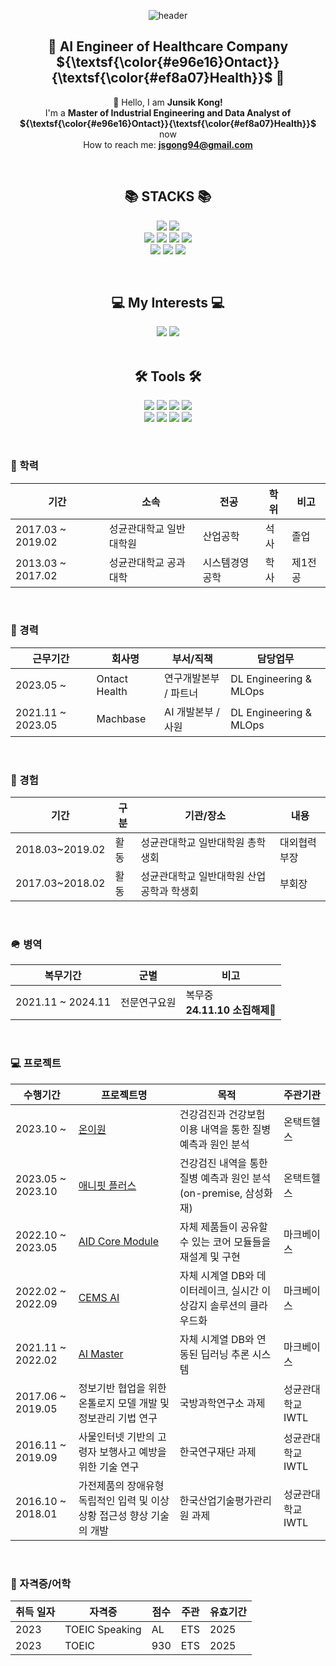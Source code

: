 <div align="center">

![header](https://capsule-render.vercel.app/api?type=waving&color=timeGradient&text=Welcome%20to%20Junsik's%20GitHub%20👋&animation=twinkling&fontSize=40&fontAlignY=40&fontAlign=50&height=250)


## 💁 AI Engineer of Healthcare Company ${\textsf{\color{#e96e16}Ontact}}{\textsf{\color{#ef8a07}Health}}$ 💁
👋 Hello, I am **Junsik Kong!**<br> 
 I'm a **Master of Industrial Engineering and Data Analyst of ${\textsf{\color{#e96e16}Ontact}}{\textsf{\color{#ef8a07}Health}}$** now <br>
 How to reach me: **jsgong94@gmail.com**<br> 
</div>

<br>
<div align=center><h2>📚 STACKS 📚</h2></div>
<div align=center>
<p>
  <img src="https://img.shields.io/badge/python-4584b6?style=for-the-badge&logo=python&logoColor=white"> 
  <img src="https://img.shields.io/badge/go-00ADD8?style=for-the-badge&logo=go&logoColor=white">
  <br/>
  <img src="https://img.shields.io/badge/kubernetes-326CE5?style=for-the-badge&logo=kubernetes&logoColor=white"> 
  <img src="https://img.shields.io/badge/docker-0db7ed?style=for-the-badge&logo=docker&logoColor=white"> 
  <img src="https://img.shields.io/badge/aws-FF9900?style=for-the-badge&logo=amazonaws&logoColor=white"> 
  <img src="https://img.shields.io/badge/gitlab%20CI-181717?style=for-the-badge&logo=gitlab&logoColor=white">
  <br/>
  <img src="https://img.shields.io/badge/triton inference server-76B900?style=for-the-badge&logo=nvidia&logoColor=white"> 
  <img src="https://img.shields.io/badge/mysql-4479A1?style=for-the-badge&logo=mysql&logoColor=white"> 
  <img src="https://img.shields.io/badge/redis-DD0031?style=for-the-badge&logo=redis&logoColor=white"> 

 <p>
</div>	
<br>

<div align=center><h2>💻 My Interests 💻 </h2></div>	

<div align=center>  
  <img src="https://img.shields.io/badge/ai engineering-FF6F00?style=for-the-badge"> 
  <img src="https://img.shields.io/badge/MLOps-d9ead3?style=for-the-badge"> 
</div>	
<br>

<div align=center><h2>🛠 Tools 🛠</h2></div>
<div align=center>
<p>
  <img src="https://img.shields.io/badge/Ubuntu-E95420?style=for-the-badge&logo=Ubuntu&logoColor=white">
  <img src="https://img.shields.io/badge/cent os-002260?style=for-the-badge&logo=centos&logoColor=white">
  <img src="https://img.shields.io/badge/Alpine_Linux-0D597F?style=for-the-badge&logo=alpinelinux&logoColor=white">
  <img src="https://img.shields.io/badge/Windows-0078D6?style=for-the-badge&logo=Windows&logoColor=white">
  <br/>  
  <img src="https://img.shields.io/badge/Visual%20Studio%20Code-0078d7?style=for-the-badge&logo=visualstudiocode&logoColor=white"/>
  <img src="https://img.shields.io/badge/jupyter-FA0F00?style=for-the-badge&logo=jupyter&logoColor=white"/>
  <img src="https://img.shields.io/badge/github-121011?style=for-the-badge&logo=github&logoColor=white"/>
  <img src="https://img.shields.io/badge/Slack-E34F26?style=for-the-badge&logo=HTML5&logoColor=white"/>
 <p>
</div>
<br>

### 📝 학력
|기간|소속|전공|학위|비고|
|-|-|-|-|-|
|2017.03 ~ 2019.02|성균관대학교 일반대학원|산업공학|석사|졸업|
|2013.03 ~ 2017.02|성균관대학교 공과대학|시스템경영공학|학사|제1전공|
<br>

### 🏫 경력
|근무기간|회사명|부서/직책|담당업무|
|-|-|-|-|
|2023.05 ~ |Ontact Health|연구개발본부 / 파트너|DL Engineering & MLOps|
|2021.11 ~ 2023.05|Machbase|AI 개발본부 / 사원|DL Engineering & MLOps|
<br>

### 📆 경험
|기간|구분|기관/장소|내용|
|-|-|-|-|
|2018.03~2019.02|활동|성균관대학교 일반대학원 총학생회|대외협력부장|
|2017.03~2018.02|활동|성균관대학교 일반대학원 산업공학과 학생회|부회장|

<br>

### 🪖 병역
|복무기간|군별|비고|
|-|-|-|
|2021.11 ~ 2024.11|전문연구요원|복무중 <br/>**24.11.10 소집해제🎉**

<br/>

### 💻 프로젝트
|수행기간|프로젝트명|목적|주관기관|
|-|-|-|-|
|2023.10 ~ |[온이원](https://github.com/Jerry1772/Jerry1772/blob/main/assets/onione.png)|건강검진과 건강보험 이용 내역을 통한 질병 예측과 원인 분석|온택트헬스|
|2023.05 ~ 2023.10|[애니핏 플러스](https://github.com/Jerry1772/Jerry1772/blob/main/assets/anyfit+.png)|건강검진 내역을 통한 질병 예측과 원인 분석 (on-premise, 삼성화재)|온택트헬스|
|2022.10 ~ 2023.05|[AID Core Module](https://github.com/Jerry1772/Jerry1772/blob/main/assets/aid_core.png)|자체 제품들이 공유할 수 있는 코어 모듈들을 재설계 및 구현|마크베이스|
|2022.02 ~ 2022.09|[CEMS AI](https://github.com/Jerry1772/Jerry1772/blob/main/assets/ai_master.png)|자체 시계열 DB와 데이터레이크, 실시간 이상감지 솔루션의 클라우드화|마크베이스|
|2021.11 ~ 2022.02|[AI Master](https://github.com/Jerry1772/Jerry1772/blob/main/assets/cems_ai.png)|자체 시계열 DB와 연동된 딥러닝 추론 시스템|마크베이스|
|2017.06 ~ 2019.05|정보기반 협업을 위한 온톨로지 모델 개발 및 정보관리 기법 연구|국방과학연구소 과제|성균관대학교 IWTL|-|
|2016.11 ~ 2019.09|사물인터넷 기반의 고령자 보행사고 예방을 위한 기술 연구|한국연구재단 과제|성균관대학교 IWTL|-|
|2016.10 ~ 2018.01|가전제품의 장애유형 독립적인 입력 및 이상상황 접근성 향상 기술의 개발|한국산업기술평가관리원 과제|성균관대학교 IWTL|-|

<br>

### 📜 자격증/어학
|취득 일자|자격증|점수|주관|유효기간|
|-|-|-|-|-|
|2023|TOEIC Speaking|AL|ETS|2025|
|2023|TOEIC|930|ETS|2025|

<br>
